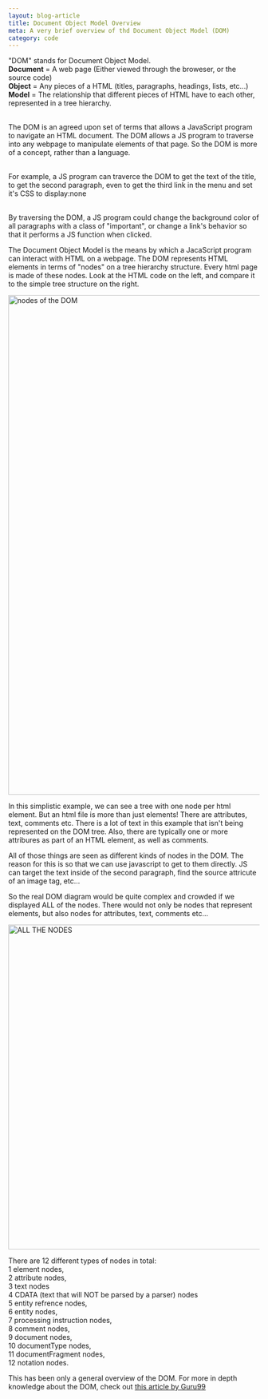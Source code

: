```yaml
---
layout: blog-article
title: Document Object Model Overview
meta: A very brief overview of thd Document Object Model (DOM)
category: code
---
```



<p>"DOM" stands for Document Object Model.<br>
<b>Document</b> = A web page (Either viewed through the broweser, or the source code)<br>
<b>Object</b> = Any pieces of a HTML (titles, paragraphs, headings, lists, etc...)<br>
<b>Model</b> =  The relationship that different pieces of HTML have to each other, represented in a tree hierarchy.<br><br>

The DOM is an agreed upon set of terms that allows a JavaScript program to navigate an HTML document. The DOM allows a JS program to traverse into any webpage to manipulate elements of that page. So the DOM is more of a concept, rather than a language.<br><br>

For example, a JS program can traverce the DOM to get the text of the title, to get the second paragraph, even to get the third link in the menu and set it's CSS to display:none<br><br>

By traversing the DOM, a JS program could change the background color of all paragraphs with a class of "important", or change a link's behavior so that it performs a JS function when clicked.</p>


<p>The Document Object Model is the means by which a JacaScript program can interact with HTML on a webpage.
The DOM represents HTML elements in terms of "nodes" on a tree hierarchy structure. Every html page is made of these nodes. Look at the HTML code on the left, and compare it to the simple tree structure on the right.</p>

<a data-flickr-embed="true"  href="https://www.flickr.com/photos/146669889@N04/33844356290/in/dateposted-public/" title="nodes of the DOM"><img src="https://c1.staticflickr.com/3/2915/33844356290_71b41fe740_m.jpg" width="1000" alt="nodes of the DOM"></a><script async src="//embedr.flickr.com/assets/client-code.js" charset="utf-8"></script>

<p>In this simplistic example, we can see a tree with one node per html element.
But an html file is more than just elements! There are attributes, text, comments etc. There is a lot of text in this example that isn't being represented on the DOM tree. Also, there are typically one or more attribures as part of an HTML element, as well as comments.<p>
<p>
All of those things are seen as different kinds of nodes in the DOM.
The reason for this is so that we can use javascript to get to them directly.
JS can target the text inside of the second paragraph, find the source attricute of an image tag, etc...

 So the real DOM diagram would be quite complex and crowded if we displayed ALL of the nodes. There would not only be nodes that represent elements, but also nodes for attributes, text, comments etc...</p>

<a data-flickr-embed="true"  href="https://www.flickr.com/photos/146669889@N04/33844356500/in/dateposted-public/" title="ALL THE NODES"><img src="https://c1.staticflickr.com/5/4172/33844356500_ce297ae542_m.jpg" width="650px" alt="ALL THE NODES"></a><script async src="//embedr.flickr.com/assets/client-code.js" charset="utf-8"></script>
<p>
There are 12 different types of nodes in total:<br>
1 element nodes,<br>
2 attribute nodes,<br>
3 text nodes<br>
4 CDATA (text that will NOT be parsed by a parser) nodes<br>
5 entity refrence nodes,<br>
6 entity nodes,<br>
7 processing instruction nodes,<br>
8 comment nodes,<br>
9 document nodes,<br>
10 documentType nodes,<br>
11 documentFragment nodes,<br>
12 notation nodes.<br>
</p>

<p>This has been only a general overview of the DOM. For more in depth knowledge about the DOM, check out <a href="https://www.guru99.com/how-to-use-dom-and-events-in-javascript.html" class="redlink" target="blank">this  article by Guru99</a></p>